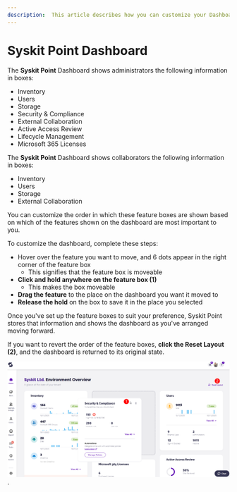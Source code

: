 ```yaml
---
description:  This article describes how you can customize your Dashboard by rearranging the boxes. 
---
```


# Syskit Point Dashboard

The **Syskit Point** Dashboard shows administrators the following information in boxes:
 * Inventory
 * Users
 * Storage
 * Security & Compliance
 * External Collaboration
 * Active Access Review
 * Lifecycle Management
 * Microsoft 365 Licenses

The **Syskit Point** Dashboard shows collaborators the following information in boxes:
 * Inventory
 * Users
 * Storage
 * External Collaboration

You can customize the order in which these feature boxes are shown based on which of the features shown on the dashboard are most important to you. 

To customize the dashboard, complete these steps:
  * Hover over the feature you want to move, and 6 dots appear in the right corner of the feature box
    * This signifies that the feature box is moveable
  * **Click and hold anywhere on the feature box (1)**
    * This makes the box moveable
  * **Drag the feature** to the place on the dashboard you want it moved to
  * **Release the hold** on the box to save it in the place you selected

Once you've set up the feature boxes to suit your preference, Syskit Point stores that information and shows the dashboard as you've arranged moving forward. 

If you want to revert the order of the feature boxes, **click the Reset Layout (2)**, and the dashboard is returned to its original state. 

![Syskit Point - Customizing the Dashboard](../.gitbook/assets/customize-dashboard.png).

